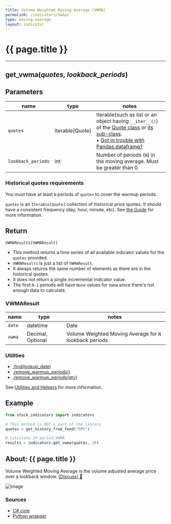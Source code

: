 ```yaml
---
title: Volume Weighted Moving Average (VWMA)
permalink: /indicators/Vwma/
type: moving-average
layout: indicator
---
```


# {{ page.title }}
<hr>

## **get_vwma**(*quotes, lookback_periods*)
    
## Parameters

| name | type | notes
| -- |-- |--
| `quotes` | Iterable[Quote] | Iterable(such as list or an object having `__iter__()`) of the [Quote class]({{site.baseurl}}/guide/#historical-quotes) or [its sub-class]({{site.baseurl}}/guide/#using-custom-quote-classes). <br><span class='qna-dataframe'> • [Got in trouble with Pandas.dataframe?]({{site.baseurl}}/guide/#using-pandasdataframe) </span>
| `lookback_periods` | int | Number of periods (`N`) in the moving average.  Must be greater than 0.

### Historical quotes requirements

You must have at least `N` periods of `quotes` to cover the warmup periods.

`quotes` is an `Iterable[Quote]` collection of historical price quotes.  It should have a consistent frequency (day, hour, minute, etc).  See [the Guide]({{site.baseurl}}/guide/#historical-quotes) for more information.

## Return

```python
VWMAResults[VWMAResult]
```

- This method returns a time series of all available indicator values for the `quotes` provided.
- `VWMAResults` is just a list of `VWMAResult`.
- It always returns the same number of elements as there are in the historical quotes.
- It does not return a single incremental indicator value.
- The first `N-1` periods will have `None` values for `Vwma` since there's not enough data to calculate.

### VWMAResult

| name | type | notes
| -- |-- |--
| `date` | datetime | Date
| `vwma` | Decimal, Optional | Volume Weighted Moving Average for `N` lookback periods

### Utilities

- [.find(lookup_date)]({{site.baseurl}}/utilities#find-indicator-result-by-date)
- [.remove_warmup_periods()]({{site.baseurl}}/utilities#remove-warmup-periods)
- [.remove_warmup_periods(qty)]({{site.baseurl}}/utilities#remove-warmup-periods)

See [Utilities and Helpers]({{site.baseurl}}/utilities#utilities-for-indicator-results) for more information.

## Example

```python
from stock_indicators import indicators

# This method is NOT a part of the library.
quotes = get_history_from_feed("SPY")

# Calculate 10-period VWMA
results = indicators.get_vwma(quotes, 10)
```

## About: {{ page.title }}

Volume Weighted Moving Average is the volume adjusted average price over a lookback window.
[[Discuss] :speech_balloon:]({{site.github.base_repository_url}}/discussions/657 "Community discussion about this indicator")

![image]({{site.charturl}}/Vwma.png)

### Sources

- [C# core]({{site.base_sourceurl}}/s-z/Vwma/Vwma.cs)
- [Python wrapper]({{site.sourceurl}}/vwma.py)
